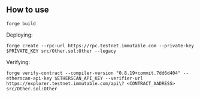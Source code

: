 ## How to use

`forge build`

Deploying:

```
forge create --rpc-url https://rpc.testnet.immutable.com --private-key $PRIVATE_KEY src/Other.sol:Other --legacy
```

Verifying:

```
forge verify-contract --compiler-version "0.8.19+commit.7dd6d404" --etherscan-api-key $ETHERSCAN_API_KEY --verifier-url https://explorer.testnet.immutable.com/api\? <CONTRACT_AADRESS> src/Other.sol:Other
```